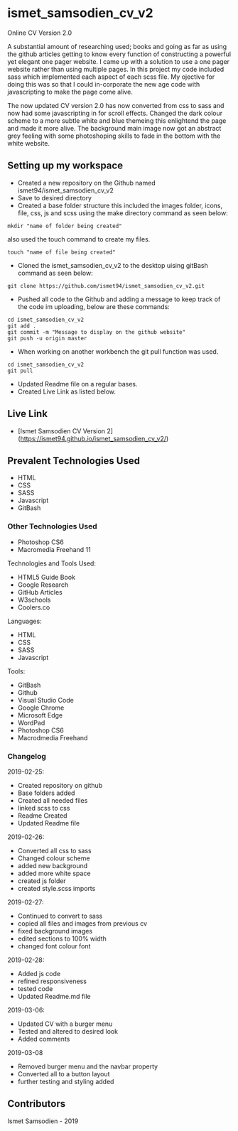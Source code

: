 # ismet_samsodien_cv_v2
Online CV Version 2.0

A substantial amount of researching used; books and going as far as using the github articles getting to know every function of constructing a powerful yet elegant one pager website.
I came up with a solution to use a one pager website rather than using multiple pages. In this project my code included sass which implemented each aspect of each scss file. My ojective for doing this was so that I could in-corporate the new age code with javascripting to make the page come alive.

The now updated CV version 2.0 has now converted from css to sass and now had some javascripting in for scroll effects.
Changed the dark colour scheme to a more subtle white and blue themeing this enlightend the page and made it more alive. The background main image now got an abstract grey feeling with some photoshoping skills to fade in the bottom with the white website. 


## Setting up my workspace

- Created a new repository on the Github named ismet94/ismet_samsodien_cv_v2
- Save to desired directory
- Created a base folder structure this included the images folder, icons, file, css, js and scss using the make directory command as seen below:
```
mkdir "name of folder being created"
```
also used the touch command to create my files.
```
touch "name of file being created"
```
- Cloned the ismet_samsodien_cv_v2 to the desktop uising gitBash command as seen below:
```
git clone https://github.com/ismet94/ismet_samsodien_cv_v2.git

```
- Pushed all code to the Github and adding a message to keep track of the code im uploading, below are these commands:
```
cd ismet_samsodien_cv_v2
git add .
git commit -m "Message to display on the github website"
git push -u origin master

```
- When working on another workbench the git pull function was used.
```
cd ismet_samsodien_cv_v2
git pull

```
- Updated Readme file on a regular bases.
- Created Live Link as listed below.


## Live Link

- [Ismet Samsodien CV Version 2]  (https://ismet94.github.io/ismet_samsodien_cv_v2/)

## Prevalent Technologies Used

- HTML
- CSS
- SASS
- Javascript
- GitBash

### Other Technologies Used

- Photoshop CS6
- Macromedia Freehand 11

 

Technologies and Tools Used:

- HTML5 Guide Book
- Google Research
- GitHub Articles
- W3schools
- Coolers.co

Languages:

- HTML
- CSS
- SASS
- Javascript


Tools:

- GitBash
- Github
- Visual Studio Code
- Google Chrome
- Microsoft Edge
- WordPad
- Photoshop CS6
- Macrodmedia Freehand

### Changelog

2019-02-25:
- Created repository on github
- Base folders added
- Created all needed files
- linked scss to css
- Readme Created 
- Updated Readme file

2019-02-26:
- Converted all css to sass
- Changed colour scheme
- added new background
- added more white space
- created js folder
- created style.scss imports

2019-02-27:
- Continued to convert to sass
- copied all files and images from previous cv
- fixed background images
- edited sections to 100% width
- changed font colour font

2019-02-28:
- Added js code
- refined responsiveness
- tested code
- Updated Readme.md file

2019-03-06:
- Updated CV with a burger menu
- Tested and altered to desired look
- Added comments

2019-03-08
- Removed burger menu and the navbar property
- Converted all to a button layout 
- further testing and styling added


## Contributors

Ismet Samsodien - 2019





